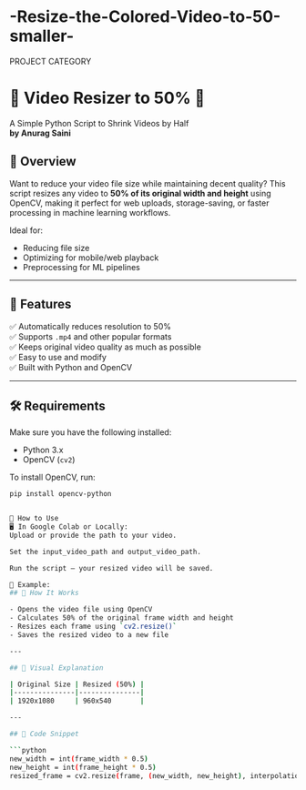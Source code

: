 # -Resize-the-Colored-Video-to-50-smaller-
PROJECT CATEGORY
# 🔄 Video Resizer to 50% 📏  
A Simple Python Script to Shrink Videos by Half  
**by Anurag Saini**

## 🚀 Overview

Want to reduce your video file size while maintaining decent quality? This script resizes any video to **50% of its original width and height** using OpenCV, making it perfect for web uploads, storage-saving, or faster processing in machine learning workflows.

Ideal for:
- Reducing file size  
- Optimizing for mobile/web playback  
- Preprocessing for ML pipelines

---

## 📌 Features

✅ Automatically reduces resolution to 50%  
✅ Supports `.mp4` and other popular formats  
✅ Keeps original video quality as much as possible  
✅ Easy to use and modify  
✅ Built with Python and OpenCV

---

## 🛠️ Requirements

Make sure you have the following installed:

- Python 3.x  
- OpenCV (`cv2`)  

To install OpenCV, run:

```bash
pip install opencv-python


📂 How to Use
🖥️ In Google Colab or Locally:
Upload or provide the path to your video.

Set the input_video_path and output_video_path.

Run the script — your resized video will be saved.

🔧 Example:
## 🧠 How It Works

- Opens the video file using OpenCV  
- Calculates 50% of the original frame width and height  
- Resizes each frame using `cv2.resize()`  
- Saves the resized video to a new file

---

## 📸 Visual Explanation

| Original Size | Resized (50%) |
|---------------|---------------|
| 1920x1080     | 960x540       |

---

## 📄 Code Snippet

```python
new_width = int(frame_width * 0.5)
new_height = int(frame_height * 0.5)
resized_frame = cv2.resize(frame, (new_width, new_height), interpolation=cv2.INTER_AREA)

